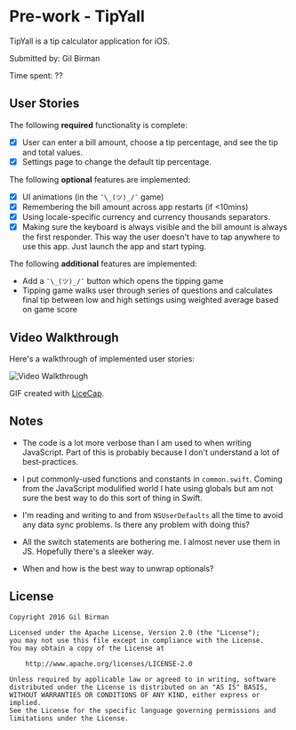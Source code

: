 # Pre-work - TipYall

TipYall is a tip calculator application for iOS.

Submitted by: Gil Birman

Time spent: ??

## User Stories

The following **required** functionality is complete:

* [X] User can enter a bill amount, choose a tip percentage, and see the tip and total values.
* [X] Settings page to change the default tip percentage.

The following **optional** features are implemented:
* [X] UI animations (in the `¯\_(ツ)_/¯` game)
* [X] Remembering the bill amount across app restarts (if <10mins)
* [X] Using locale-specific currency and currency thousands separators.
* [X] Making sure the keyboard is always visible and the bill amount is always the first responder. This way the user doesn't have to tap anywhere to use this app. Just launch the app and start typing.

The following **additional** features are implemented:

* Add a `¯\_(ツ)_/¯` button which opens the tipping game
* Tipping game walks user through series of questions and calculates final tip between low and high settings
using weighted average based on game score

## Video Walkthrough 

Here's a walkthrough of implemented user stories:

<img src='http://i.imgur.com/vXefFiF.gif' title='Video Walkthrough' width='' alt='Video Walkthrough' />

GIF created with [LiceCap](http://www.cockos.com/licecap/).

## Notes

- The code is a lot more verbose than I am used to when writing JavaScript.
Part of this is probably because I don't understand a lot of best-practices.

- I put commonly-used functions and constants in `common.swift`. Coming from the JavaScript
modulified world I hate using globals but am not sure the best way to do this sort of thing
in Swift.

- I'm reading and writing to and from `NSUserDefaults` all the time to avoid any data
sync problems. Is there any problem with doing this?

- All the switch statements are bothering me. I almost never use them in JS. Hopefully there's a sleeker way.

- When and how is the best way to unwrap optionals?

## License

    Copyright 2016 Gil Birman

    Licensed under the Apache License, Version 2.0 (the "License");
    you may not use this file except in compliance with the License.
    You may obtain a copy of the License at

        http://www.apache.org/licenses/LICENSE-2.0

    Unless required by applicable law or agreed to in writing, software
    distributed under the License is distributed on an "AS IS" BASIS,
    WITHOUT WARRANTIES OR CONDITIONS OF ANY KIND, either express or implied.
    See the License for the specific language governing permissions and
    limitations under the License.
